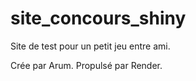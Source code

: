 # site_concours_shiny
Site de test pour un petit jeu entre ami.

Crée par Arum.
Propulsé par Render.
